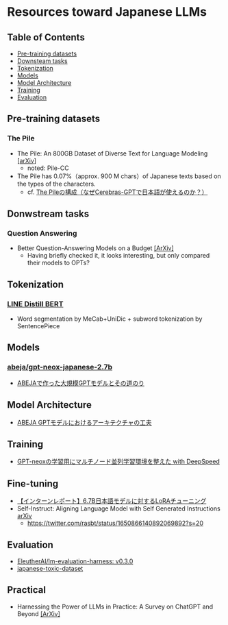 # Resources toward Japanese LLMs

## Table of Contents
- [Pre-training datasets](#pre-training-datasets)
- [Downsteam tasks](#donwstream-tasks)
- [Tokenization](#tokenization)
- [Models](#models)
- [Model Architecture](#model-architecture)
- [Training](#training)
- [Evaluation](#evaluation)

## Pre-training datasets
### The Pile
- The Pile: An 800GB Dataset of Diverse Text for Language Modeling [[arXiv]](https://arxiv.org/abs/2101.00027)
  - noted: Pile-CC
- The Pile has 0.07%（approx. 900 M chars）of Japanese texts based on the types of the characters.
  - cf. [The Pileの構成（なぜCerebras-GPTで日本語が使えるのか？）](https://staka.jp/wordpress/?p=854)


## Donwstream tasks
### Question Answering
- Better Question-Answering Models on a Budget [[ArXiv]](https://arxiv.org/abs/2304.12370v1)
  - Having briefly checked it, it looks interesting, but only compared their models to OPTs?


## Tokenization
### [LINE Distill BERT](https://github.com/line/LINE-DistilBERT-Japanese)
- Word segmentation by MeCab+UniDic + subword tokenization by SentencePiece


## Models
### [abeja/gpt-neox-japanese-2.7b](https://huggingface.co/abeja/gpt-neox-japanese-2.7b)
- [ABEJAで作った大規模GPTモデルとその道のり](https://tech-blog.abeja.asia/entry/abeja-gpt-project-202207)


## Model Architecture
- [ABEJA GPTモデルにおけるアーキテクチャの工夫](https://tech-blog.abeja.asia/entry/abeja-gpt-model-202208)


## Training
- [GPT-neoxの学習用にマルチノード並列学習環境を整えた with DeepSpeed](https://tech-blog.abeja.asia/entry/abeja-gpt-neox-infra-202208)


## Fine-tuning
- [【インターンレポート】6.7B日本語モデルに対するLoRAチューニング](https://engineering.linecorp.com/ja/blog/lora-tuning-for-japanese-model)
- Self-Instruct: Aligning Language Model with Self Generated Instructions [arXiv](https://arxiv.org/abs/2212.10560)
  - https://twitter.com/rasbt/status/1650866140892069892?s=20


## Evaluation
- [EleutherAI/lm-evaluation-harness: v0.3.0](https://zenodo.org/record/7413426)
- [japanese-toxic-dataset](https://github.com/inspection-ai/japanese-toxic-dataset)


## Practical
- Harnessing the Power of LLMs in Practice: A Survey on ChatGPT and Beyond [[ArXiv]](https://arxiv.org/abs/2304.13712)
